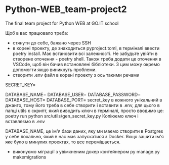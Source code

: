 # Python-WEB_team-project2
The final team project for Python WEB at GO.IT school

Щоб в вас працювало треба:
-  стянути до себе, бажано через SSH
-  в корені проекту, де знаходиться pyproject.toml, в терміналі ввести poetry install. Має встановити всі залежності.
Не забудьте увійти в створене оточення - poetry shell.
Також треба додати це оточення в VSCode, щоб він бачив встановлені бібліотеки. З цим можу окремо допомогти якщо виникнуть проблеми.
-  створити .env файл в корені проекту з ось такими речами

SECRET_KEY= 

DATABASE_NAME=
DATABASE_USER=
DATABASE_PASSWORD=
DATABASE_HOST=
DATABASE_PORT=
secret_key в кожного унікальний в джанго, тому його треба в себе створити і вставити в .env, для цього в папці utils є скрипт, 
який виводить ключ в терміналі, просто вводимо це:
poetry run python src/utils/gen_secret_key.py
Копіюємо ключ і вставляємо в .env

DATABASE_NAME, це ім'я бази даних, яку ми маємо створити в Postgres у себе локально, який в нас має запускатися з Docker. 
Якщо зашити ім'я яке було в минулих проектах, то все перемішається.

-  виконуємо міграції з увімкненим докер контейнером py manage.py makemigrations
